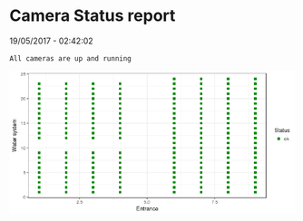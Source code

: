 Camera Status report
================
19/05/2017 - 02:42:02

    All cameras are up and running

![](camreport_files/figure-markdown_github/unnamed-chunk-2-1.png)
